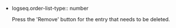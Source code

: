 - logseq.order-list-type:: number
  
  Press the 'Remove' button for the entry that needs to be deleted.